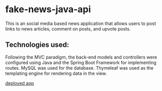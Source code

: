 # fake-news-java-api

This is an social media based news application that allows users to post links to news articles, comment on posts, and upvote posts.

## Technologies used:
Following the MVC paradigm, the back-end models and controllers were configured using Java and the Spring Boot Framework for implementing routes. MySQL was used for the database. Thymeleaf was used as the templating engine for rendering data in the view.

[deployed app](https://java-fake-news-api.herokuapp.com/)
